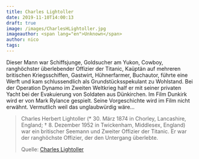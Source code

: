 ```yaml
---
title: Charles Lightoller
date: 2019-11-10T14:00:13
draft: true
image: /images/CharlesHLightoller.jpg
imageauthor: <span lang="en">Unknown</span>
author: nico
tags: 
---
```


Dieser Mann war Schiffsjunge, Goldsucher am Yukon, Cowboy, ranghöchster überlebender Offizier der Titanic, Kaüptän auf mehreren britischen Kriegsschiffen, Gastwirt, Hühnerfarmer, Buchautor, führte eine Werft und kam schlussendlich als Grundstücksspekulant zu Wohlstand. Bei der Operation Dynamo im Zweiten Weltkrieg half er mit seiner privaten Yacht bei der Evakuierung von Soldaten aus Dünkirchen. Im Film Dunkirk wird er von Mark Rylance gespielt. Seine Vorgeschichte wird im Film nicht erwähnt. Vermutlich weil das unglaubwürdig wäre...

> Charles Herbert Lightoller (* 30. März 1874 in Chorley, Lancashire, England; †
> 8. Dezember 1952 in Twickenham, Middlesex, England) war ein britischer Seemann
> und Zweiter Offizier der Titanic. Er war der ranghöchste Offizier, der den
> Untergang überlebte.
>
> Quelle: [Charles Lightoller](https://de.wikipedia.org/wiki/Charles_Lightoller)
